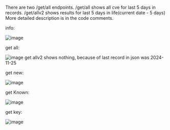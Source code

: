 There are two /get/all endpoints. /get/all shows all cve for last 5 days in records. /get/allv2 shows results for last 5 days in life(current date - 5 days)
More detailed description is in the code comments.

info:

![image](https://github.com/user-attachments/assets/dede8da9-ed2a-4355-98e9-9b2d895994e0)

get all:

![image](https://github.com/user-attachments/assets/b19770d7-6879-462a-9d32-3b725de7f3e9)
get allv2 shows nothing, because of last record in json was 2024-11-25

get new:

![image](https://github.com/user-attachments/assets/066beefb-4472-49f5-b428-7a060bb76e10)

get Known:

![image](https://github.com/user-attachments/assets/b8d8a850-623c-497b-9a5b-c634662f68b7)

get key:

![image](https://github.com/user-attachments/assets/03257830-9bbd-492f-8cbb-3c2a7e825a68)




